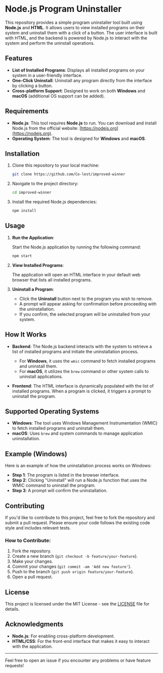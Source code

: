 # Node.js Program Uninstaller

This repository provides a simple program uninstaller tool built using **Node.js** and **HTML**. It allows users to view installed programs on their system and uninstall them with a click of a button. The user interface is built with HTML, and the backend is powered by Node.js to interact with the system and perform the uninstall operations.

## Features

- **List of Installed Programs**: Displays all installed programs on your system in a user-friendly interface.
- **One-Click Uninstall**: Uninstall any program directly from the interface by clicking a button.
- **Cross-platform Support**: Designed to work on both **Windows** and **macOS** (additional OS support can be added).

## Requirements

- **Node.js**: This tool requires **Node.js** to run. You can download and install Node.js from the official website: [https://nodejs.org](https://nodejs.org).
- **Operating System**: The tool is designed for **Windows** and **macOS**.

## Installation

1. Clone this repository to your local machine:

   ```bash
   git clone https://github.com/Co-lest/improved-winner
   ```

2. Navigate to the project directory:

   ```bash
   cd improved-winner
   ```

3. Install the required Node.js dependencies:

   ```bash
   npm install
   ```

## Usage

1. **Run the Application**:

   Start the Node.js application by running the following command:

   ```bash
   npm start
   ```

2. **View Installed Programs**:

   The application will open an HTML interface in your default web browser that lists all installed programs.

3. **Uninstall a Program**:

   - Click the **Uninstall** button next to the program you wish to remove.
   - A prompt will appear asking for confirmation before proceeding with the uninstallation.
   - If you confirm, the selected program will be uninstalled from your system.

## How It Works

- **Backend**: The Node.js backend interacts with the system to retrieve a list of installed programs and initiate the uninstallation process.
  - For **Windows**, it uses the `wmic` command to fetch installed programs and uninstall them.
  - For **macOS**, it utilizes the `brew` command or other system calls to uninstall applications.
  
- **Frontend**: The HTML interface is dynamically populated with the list of installed programs. When a program is clicked, it triggers a prompt to uninstall the program.

## Supported Operating Systems

- **Windows**: The tool uses Windows Management Instrumentation (WMIC) to fetch installed programs and uninstall them.
- **macOS**: Uses `brew` and system commands to manage application uninstallation.

## Example (Windows)

Here is an example of how the uninstallation process works on Windows:

- **Step 1**: The program is listed in the browser interface.
- **Step 2**: Clicking "Uninstall" will run a Node.js function that uses the WMIC command to uninstall the program.
- **Step 3**: A prompt will confirm the uninstallation.

## Contributing

If you'd like to contribute to this project, feel free to fork the repository and submit a pull request. Please ensure your code follows the existing code style and includes relevant tests.

### How to Contribute:

1. Fork the repository.
2. Create a new branch (`git checkout -b feature/your-feature`).
3. Make your changes.
4. Commit your changes (`git commit -am 'Add new feature'`).
5. Push to the branch (`git push origin feature/your-feature`).
6. Open a pull request.

## License

This project is licensed under the MIT License - see the [LICENSE](LICENSE) file for details.

## Acknowledgments

- **Node.js**: For enabling cross-platform development.
- **HTML/CSS**: For the front-end interface that makes it easy to interact with the application.

---

Feel free to open an issue if you encounter any problems or have feature requests!
